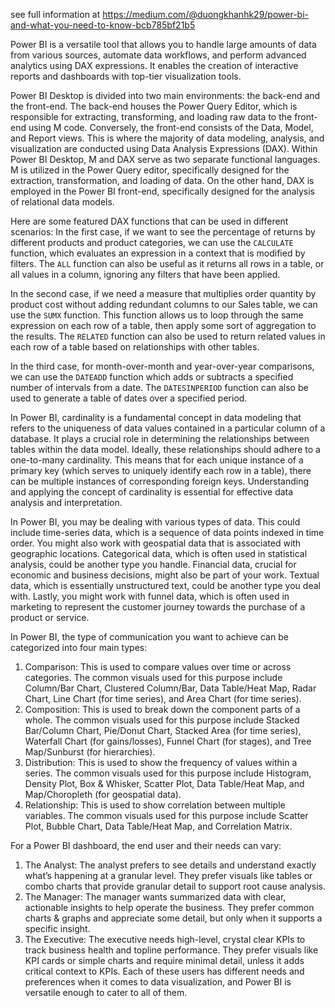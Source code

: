 see full information at https://medium.com/@duongkhanhk29/power-bi-and-what-you-need-to-know-bcb785bf21b5

Power BI is a versatile tool that allows you to handle large amounts of data from various sources, automate data workflows, and perform advanced analytics using DAX expressions. It enables the creation of interactive reports and dashboards with top-tier visualization tools.
 
Power BI Desktop is divided into two main environments: the back-end and the front-end. The back-end houses the Power Query Editor, which is responsible for extracting, transforming, and loading raw data to the front-end using M code. Conversely, the front-end consists of the Data, Model, and Report views. This is where the majority of data modeling, analysis, and visualization are conducted using Data Analysis Expressions (DAX).
Within Power BI Desktop, M and DAX serve as two separate functional languages. M is utilized in the Power Query editor, specifically designed for the extraction, transformation, and loading of data. On the other hand, DAX is employed in the Power BI front-end, specifically designed for the analysis of relational data models.
 
Here are some featured DAX functions that can be used in different scenarios:
In the first case, if we want to see the percentage of returns by different products and product categories, we can use the `CALCULATE` function, which evaluates an expression in a context that is modified by filters. The `ALL` function can also be useful as it returns all rows in a table, or all values in a column, ignoring any filters that have been applied.
 
In the second case, if we need a measure that multiplies order quantity by product cost without adding redundant columns to our Sales table, we can use the `SUMX` function. This function allows us to loop through the same expression on each row of a table, then apply some sort of aggregation to the results. The `RELATED` function can also be used to return related values in each row of a table based on relationships with other tables.
 
In the third case, for month-over-month and year-over-year comparisons, we can use the `DATEADD` function which adds or subtracts a specified number of intervals from a date. The `DATESINPERIOD` function can also be used to generate a table of dates over a specified period.

 
In Power BI, cardinality is a fundamental concept in data modeling that refers to the uniqueness of data values contained in a particular column of a database. It plays a crucial role in determining the relationships between tables within the data model. Ideally, these relationships should adhere to a one-to-many cardinality. This means that for each unique instance of a primary key (which serves to uniquely identify each row in a table), there can be multiple instances of corresponding foreign keys. Understanding and applying the concept of cardinality is essential for effective data analysis and interpretation.
 
In Power BI, you may be dealing with various types of data. This could include time-series data, which is a sequence of data points indexed in time order. You might also work with geospatial data that is associated with geographic locations. Categorical data, which is often used in statistical analysis, could be another type you handle. Financial data, crucial for economic and business decisions, might also be part of your work. Textual data, which is essentially unstructured text, could be another type you deal with. Lastly, you might work with funnel data, which is often used in marketing to represent the customer journey towards the purchase of a product or service.

In Power BI, the type of communication you want to achieve can be categorized into four main types:
1.	Comparison: This is used to compare values over time or across categories. The common visuals used for this purpose include Column/Bar Chart, Clustered Column/Bar, Data Table/Heat Map, Radar Chart, Line Chart (for time series), and Area Chart (for time series).
2.	Composition: This is used to break down the component parts of a whole. The common visuals used for this purpose include Stacked Bar/Column Chart, Pie/Donut Chart, Stacked Area (for time series), Waterfall Chart (for gains/losses), Funnel Chart (for stages), and Tree Map/Sunburst (for hierarchies).
3.	Distribution: This is used to show the frequency of values within a series. The common visuals used for this purpose include Histogram, Density Plot, Box & Whisker, Scatter Plot, Data Table/Heat Map, and Map/Choropleth (for geospatial data).
4.	Relationship: This is used to show correlation between multiple variables. The common visuals used for this purpose include Scatter Plot, Bubble Chart, Data Table/Heat Map, and Correlation Matrix.
 
For a Power BI dashboard, the end user and their needs can vary:
1.	The Analyst: The analyst prefers to see details and understand exactly what’s happening at a granular level. They prefer visuals like tables or combo charts that provide granular detail to support root cause analysis.
2.	The Manager: The manager wants summarized data with clear, actionable insights to help operate the business. They prefer common charts & graphs and appreciate some detail, but only when it supports a specific insight.
3.	The Executive: The executive needs high-level, crystal clear KPIs to track business health and topline performance. They prefer visuals like KPI cards or simple charts and require minimal detail, unless it adds critical context to KPIs.
Each of these users has different needs and preferences when it comes to data visualization, and Power BI is versatile enough to cater to all of them.



